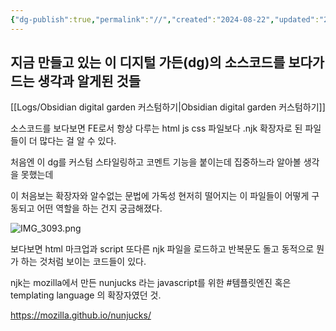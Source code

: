 ```yaml
---
{"dg-publish":true,"permalink":"//","created":"2024-08-22","updated":"2024-08-20T23:17:00"}
---
```


## 지금 만들고 있는 이 디지털 가든(dg)의 소스코드를 보다가 드는 생각과 알게된 것들

[[Logs/Obsidian digital garden 커스텀하기\|Obsidian digital garden 커스텀하기]]

소스코드를 보다보면 FE로서 항상 다루는 html js css 파일보다 .njk 확장자로 된 파일들이 더 많다는 걸 알 수 있다.

처음엔 이 dg를 커스텀 스타일링하고 코멘트 기능을 붙이는데 집중하느라 알아볼 생각을 못했는데

이 처음보는 확장자와 알수없는 문법에 가독성 현저히 떨어지는 이 파일들이 어떻게 구동되고 어떤 역할을 하는 건지 궁금해졌다.

![IMG_3093.png](/img/user/IMG_3093.png)

보다보면 html 마크업과 script 또다른 njk 파일을 로드하고 반복문도 돌고 동적으로 뭔가 하는 것처럼 보이는 코드들이 있다.

njk는 mozilla에서 만든 nunjucks 라는 javascript를 위한 #템플릿엔진 혹은 templating language 의 확장자였던 것.

https://mozilla.github.io/nunjucks/







